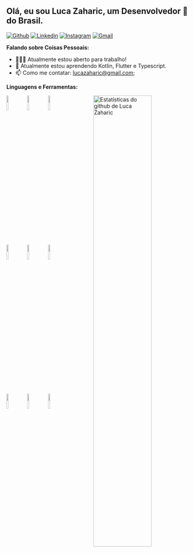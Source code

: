 <!-- Seu título -->
## Olá, eu sou Luca Zaharic, um Desenvolvedor 🚀 do Brasil.

<!-- Seus crachás
Você pode usar o site para gerar crachás: https://shields.io/
-->

[![Github](https://img.shields.io/badge/-Github-000?style=flat&logo=Github&logoColor=white)](https://github.com/lucazaharic)
[![Linkedin](https://img.shields.io/badge/-LinkedIn-blue?style=flat&logo=Linkedin&logoColor=white)](https://www.linkedin.com/in/luca-moraes-zaharic-a705a422a/)
[![Instagram](https://img.shields.io/badge/-Instagram-c13584?style=flat&labelColor=c13584&logo=instagram&logoColor=white)](https://www.instagram.com/lucazaharic/)
[![Gmail](https://img.shields.io/badge/-Gmail-c14438?style=flat&logo=Gmail&logoColor=white)](mailto:lucazaharic@gmail.com)


<!-- Falando sobre você -->
**Falando sobre Coisas Pessoais:**

<!-- Qualquer imagem alinhada à direita. Cuidado com a largura -->


- 👨🏽‍💻 Atualmente estou aberto para trabalho!
- 🌱 Atualmente estou aprendendo Kotlin, Flutter e Typescript.
- 📫 Como me contatar: lucazaharic@gmail.com;

**Linguagens e Ferramentas:** 

<p>
  <a href="https://github.com/onimur/handle-path-oz">
    <img width="55%" align="right" alt="Estatísticas do github de Luca Zaharic" src="https://github-readme-stats.vercel.app/api?username=lucazaharic" />
  </a>

  <code><img width="10%" src="https://www.vectorlogo.zone/logos/java/java-ar21.svg"></code>
  <code><img width="10%" src="https://www.vectorlogo.zone/logos/kotlinlang/kotlinlang-ar21.svg"></code>
  <code><img width="10%" src="https://www.vectorlogo.zone/logos/json/json-ar21.svg"></code>
  <br/>
  <code><img width="10%" src="https://www.vectorlogo.zone/logos/mysql/mysql-ar21.svg"></code>
  <code><img width="10%" src="https://www.vectorlogo.zone/logos/sqlite/sqlite-ar21.svg"></code>
  <code><img width="10%" src="https://www.vectorlogo.zone/logos/javascript/javascript-horizontal.svg"></code>
  <br />
  <code><img width="10%" src="https://www.vectorlogo.zone/logos/git-scm/git-scm-ar21.svg"></code>
  <code><img width="10%" src="https://www.vectorlogo.zone/logos/gnu_bash/gnu_bash-ar21.svg"></code>
  <code><img width="10%" src="https://www.vectorlogo.zone/logos/flutterio/flutterio-ar21.svg"></code>
</p>
